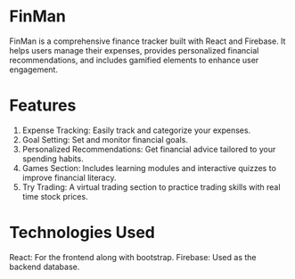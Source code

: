 # FinMan

FinMan is a comprehensive finance tracker built with React and Firebase. It helps users manage their expenses, provides personalized financial recommendations, and includes gamified elements to enhance user engagement.

# Features
1. Expense Tracking: Easily track and categorize your expenses.
2. Goal Setting: Set and monitor financial goals.
3. Personalized Recommendations: Get financial advice tailored to your spending habits.
4. Games Section: Includes learning modules and interactive quizzes to improve financial literacy.
5. Try Trading: A virtual trading section to practice trading skills with real time stock prices.

# Technologies Used
React: For the frontend along with bootstrap. 
Firebase: Used as the backend database.

